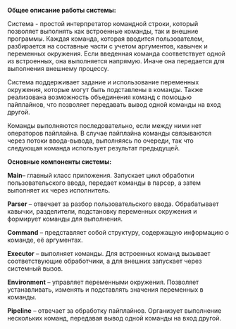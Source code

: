 **Общее описание работы системы:**

Система \- простой интерпретатор командной строки, который позволяет выполнять как встроенные команды, так и внешние программы. Каждая команда, которая вводится пользователем, разбирается на составные части с учетом аргументов, кавычек и переменных окружения. Если введенная команда соответствует одной из встроенных, она выполняется напрямую. Иначе она передается для выполнения внешнему процессу.

Система поддерживает задание и использование переменных окружения, которые могут быть подставлены в команды. Также реализована возможность объединения команд с помощью пайплайнов, что позволяет передавать вывод одной команды на вход другой.

Команды выполняются последовательно, если между ними нет операторов пайплайна. В случае пайплайна команды связываются через потоки ввода-вывода, выполняясь по очереди, так что следующая команда использует результат предыдущей.

**Основные компоненты системы:**

**Main**– главный класс приложения. Запускает цикл обработки пользовательского ввода, передает команды в парсер, а затем выполняет их через исполнитель.

**Parser** – отвечает за разбор пользовательского ввода. Обрабатывает кавычки, разделители, подстановку переменных окружения и формирует команды для выполнения.

**Command** – представляет собой структуру, содержащую информацию о команде, её аргументах.

**Executor** – выполняет команды. Для встроенных команд вызывает соответствующие обработчики, а для внешних запускает через системный вызов.

**Environment** – управляет переменными окружения. Позволяет устанавливать, изменять и подставлять значения переменных в команды.

**Pipeline** – отвечает за обработку пайплайнов. Организует выполнение нескольких команд, передавая вывод одной команды на вход другой.  
